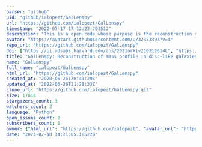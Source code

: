 ```yaml
---
parser: "github"
uid: "github/ialopezt/GalLenspy"
url: "https://github.com/ialopezt/GalLenspy"
timestamp: "2022-07-17 17:12:22.703512"
description: "This is a open code whose purpose is the reconstruction of mass profile in disc-like galaxies from the gravitational lensing effect."
avatar: "https://avatars.githubusercontent.com/u/32373393?v=4"
repo_url: "https://github.com/ialopezt/GalLenspy"
doi: ["https://ui.adsabs.harvard.edu/abs/2021arXiv210212614L", "https://ui.adsabs.harvard.edu/abs/2021ascl.soft03027L/abstract"]
title: "GalLenspy: Reconstruction of mass profile in disc-like galaxies from the gravitational lensing effect"
name: "GalLenspy"
full_name: "ialopezt/GalLenspy"
html_url: "https://github.com/ialopezt/GalLenspy"
created_at: "2020-05-26T20:41:29Z"
updated_at: "2022-05-26T21:28:33Z"
clone_url: "https://github.com/ialopezt/GalLenspy.git"
size: 17018
stargazers_count: 3
watchers_count: 3
language: "Python"
open_issues_count: 2
subscribers_count: 1
owner: {"html_url": "https://github.com/ialopezt", "avatar_url": "https://avatars.githubusercontent.com/u/32373393?v=4", "login": "ialopezt", "type": "User"}
date: "2023-02-18 14:21:05.185228"
---
```

